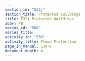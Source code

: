 ```yaml
---
section_id: "532j"
section_title: Protected buildings
title: 532j Protected buildings
abbr: PB
series_id: "500"
series_title: 
activity_id: "530"
activity_title: Flood Protection
page_in_manual: 530-6
document_depth: 4
---
```

